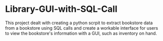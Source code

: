 # Library-GUI-with-SQL-Call

This project dealt with creating a python scrpit to extract bookstore data from a bookstore using SQL calls and create a workable interface for users to view the bookstore's information with a GUI, such as inventory on hand. 
